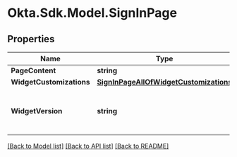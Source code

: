 # Okta.Sdk.Model.SignInPage

## Properties

Name | Type | Description | Notes
------------ | ------------- | ------------- | -------------
**PageContent** | **string** |  | [optional] 
**WidgetCustomizations** | [**SignInPageAllOfWidgetCustomizations**](SignInPageAllOfWidgetCustomizations.md) |  | [optional] 
**WidgetVersion** | **string** | The version specified as a [Semantic Version](https://semver.org/). | [optional] 

[[Back to Model list]](../README.md#documentation-for-models) [[Back to API list]](../README.md#documentation-for-api-endpoints) [[Back to README]](../README.md)

